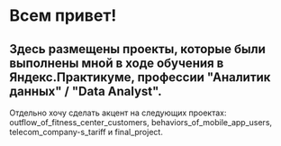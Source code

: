 # Всем привет!
## Здесь размещены проекты, которые были выполнены мной  в ходе обучения в Яндекс.Практикуме, профессии "Аналитик данных" / "Data Analyst".
Отдельно хочу сделать акцент на следующих проектах: outflow_of_fitness_center_customers, behaviors_of_mobile_app_users, telecom_company-s_tariff и final_project. 
<!--
**nadezdasml/nadezdasml** is a ✨ _special_ ✨ repository because its `README.md` (this file) appears on your GitHub profile.

